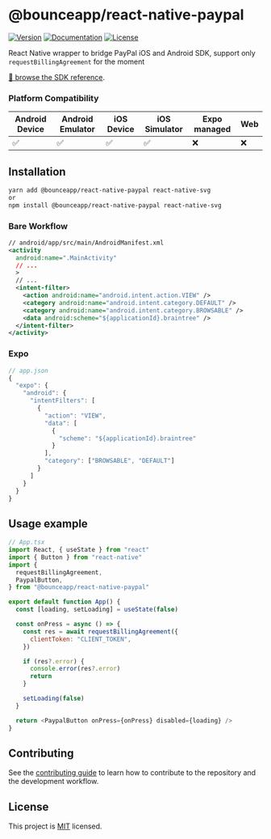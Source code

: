# @bounceapp/react-native-paypal

[![Version](https://img.shields.io/npm/v/@bounceapp/react-native-paypal.svg)](https://www.npmjs.com/package/@bounceapp/react-native-paypal) [![Documentation](https://img.shields.io/badge/documentation-yes-brightgreen.svg)](https://bounceapp.github.io/react-native-paypal/) [![License](https://img.shields.io/github/license/stripe/stripe-react-native)](https://github.com/Bounceapp/react-native-paypal/blob/master/LICENSE)

React Native wrapper to bridge PayPal iOS and Android SDK,
support only `requestBillingAgreement` for the moment

[📘 browse the SDK reference](https://bounceapp.github.io/react-native-paypal/).

### Platform Compatibility

| Android Device | Android Emulator | iOS Device | iOS Simulator | Expo managed | Web |
| -------------- | ---------------- | ---------- | ------------- | ------------ | --- |
| ✅             | ✅               | ✅         | ✅            | ❌           | ❌  |

## Installation

```sh
yarn add @bounceapp/react-native-paypal react-native-svg
or
npm install @bounceapp/react-native-paypal react-native-svg
```

### Bare Workflow

```xml
// android/app/src/main/AndroidManifest.xml
<activity
  android:name=".MainActivity"
  // ...
  >
  // ...
  <intent-filter>
    <action android:name="android.intent.action.VIEW" />
    <category android:name="android.intent.category.DEFAULT" />
    <category android:name="android.intent.category.BROWSABLE" />
    <data android:scheme="${applicationId}.braintree" />
  </intent-filter>
</activity>
```

### Expo

```ts
// app.json
{
  "expo": {
    "android": {
      "intentFilters": [
        {
          "action": "VIEW",
          "data": [
            {
              "scheme": "${applicationId}.braintree"
            }
          ],
          "category": ["BROWSABLE", "DEFAULT"]
        }
      ]
    }
  }
}
```

## Usage example

```js
// App.tsx
import React, { useState } from "react"
import { Button } from "react-native"
import {
  requestBillingAgreement,
  PaypalButton,
} from "@bounceapp/react-native-paypal"

export default function App() {
  const [loading, setLoading] = useState(false)

  const onPress = async () => {
    const res = await requestBillingAgreement({
      clientToken: "CLIENT_TOKEN",
    })

    if (res?.error) {
      console.error(res?.error)
      return
    }

    setLoading(false)
  }

  return <PaypalButton onPress={onPress} disabled={loading} />
}
```

## Contributing

See the [contributing guide](CONTRIBUTING.md) to learn how to contribute to the repository and the development workflow.

## License

This project is [MIT](https://img.shields.io/github/license/stripe/stripe-react-native) licensed.
